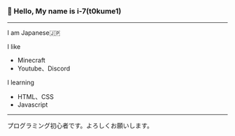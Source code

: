 ### 👋 Hello, My name is i-7(t0kume1)
***
I am Japanese🇯🇵
    
I like  
 - Minecraft  
 - Youtube、Discord  
    
I learning  
 - HTML、CSS  
 - Javascript  
***
プログラミング初心者です。よろしくお願いします。
